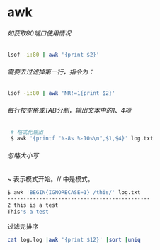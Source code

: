 # awk

###### 如获取80端口使用情况

```sh
lsof -i:80 | awk '{print $2}'
```

###### 需要去过滤掉第一行，指令为：

```sh
lsof -i:80 | awk 'NR!=1{print $2}'
```
###### 每行按空格或TAB分割，输出文本中的1、4项
```sh
 # 格式化输出
 $ awk '{printf "%-8s %-10s\n",$1,$4}' log.txt
```

###### 忽略大小写

~ 表示模式开始。// 中是模式。

```sh
$ awk 'BEGIN{IGNORECASE=1} /this/' log.txt
---------------------------------------------
2 this is a test
This's a test
```

过滤完排序

```sh
cat log.log |awk '{print $12}' |sort |uniq
```

